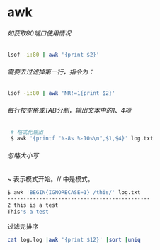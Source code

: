 # awk

###### 如获取80端口使用情况

```sh
lsof -i:80 | awk '{print $2}'
```

###### 需要去过滤掉第一行，指令为：

```sh
lsof -i:80 | awk 'NR!=1{print $2}'
```
###### 每行按空格或TAB分割，输出文本中的1、4项
```sh
 # 格式化输出
 $ awk '{printf "%-8s %-10s\n",$1,$4}' log.txt
```

###### 忽略大小写

~ 表示模式开始。// 中是模式。

```sh
$ awk 'BEGIN{IGNORECASE=1} /this/' log.txt
---------------------------------------------
2 this is a test
This's a test
```

过滤完排序

```sh
cat log.log |awk '{print $12}' |sort |uniq
```

